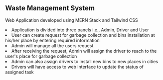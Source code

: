 ## Waste Management System

Web Application developed using MERN Stack and Tailwind CSS 
<li>Application is divided into three panels i.e., Admin, Driver and User
<li>User can create request for garbage collection and bins installation at his/her place by entering required information
<li>Admin will manage all the users request
<li>After receiving the request, Admin will assign the driver to reach to the user's place for garbage collection 
<li>Admin can also assign drivers to install new bins to new places in cities
<li>Drivers will have access to web interface to update the status of assigned task
